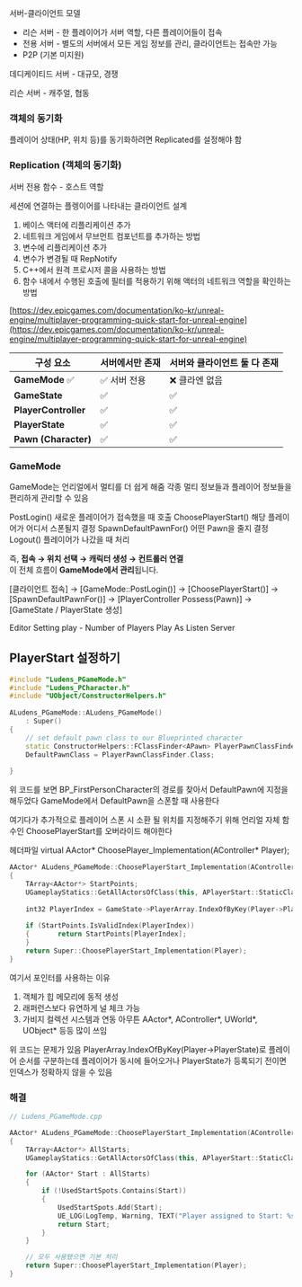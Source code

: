 서버-클라이언트 모델

- 리슨 서버 - 한 플레이어가 서버 역할, 다른 플레이어들이 접속
- 전용 서버 - 별도의 서버에서 모든 게임 정보를 관리, 클라이언트는 접속만 가능
- P2P (기본 미지원)

데디케이티드 서버 - 대규모, 경쟁

리슨 서버 - 캐주얼, 협동

### 객체의 동기화

플레이어 상태(HP, 위치 등)를 동기화하려면 Replicated를 설정해야 함

### Replication (객체의 동기화)

서버 전용 함수 - 호스트 역할

세션에 연결하는 플렝이어를 나타내는 클라이언트 설계

1. 베이스 액터에 리플리케이션 추가
2. 네트워크 게임에서 무브먼트 컴포넌트를 추가하는 방법
3. 변수에 리플리케이션 추가
4. 변수가 변경될 때 RepNotify
5. C++에서 원격 프로시저 콜을 사용하는 방법
6. 함수 내에서 수행된 호출에 필터를 적용하기 위해 액터의 네트워크 역할을 확인하는 방법

[https://dev.epicgames.com/documentation/ko-kr/unreal-engine/multiplayer-programming-quick-start-for-unreal-engine](https://dev.epicgames.com/documentation/ko-kr/unreal-engine/multiplayer-programming-quick-start-for-unreal-engine)

| 구성 요소                | 서버에서만 존재 | 서버와 클라이언트 둘 다 존재 |
| -------------------- | -------- | ---------------- |
| **GameMode** ✅       | ✅ 서버 전용  | ❌ 클라엔 없음         |
| **GameState**        | ✅        | ✅                |
| **PlayerController** | ✅        | ✅                |
| **PlayerState**      | ✅        | ✅                |
| **Pawn (Character)** | ✅        | ✅                |
### GameMode
GameMode는 언리얼에서 멀티를 더 쉽게 해줌
각종 멀티 정보들과 플레이어 정보들을 편리하게 관리할 수 있음

PostLogin() 새로운 플레이어가 접속했을 때 호출
ChoosePlayerStart() 해당 플레이어가 어디서 스폰될지 결정
SpawnDefaultPawnFor() 어떤 Pawn을 줄지 결정
Logout() 플레이어가 나갔을 때 처리

즉, **접속 → 위치 선택 → 캐릭터 생성 → 컨트롤러 연결**  
이 전체 흐름이 **GameMode에서 관리**됩니다.

[클라이언트 접속] →
[GameMode::PostLogin()] →
[ChoosePlayerStart()] →
[SpawnDefaultPawnFor()] →
[PlayerController Possess(Pawn)] →
[GameState / PlayerState 생성]

Editor Setting
play - Number of Players
Play As Listen Server

## PlayerStart 설정하기
```C++
#include "Ludens_PGameMode.h"  
#include "Ludens_PCharacter.h"  
#include "UObject/ConstructorHelpers.h"  
  
ALudens_PGameMode::ALudens_PGameMode()  
    : Super()  
{  
    // set default pawn class to our Blueprinted character  
    static ConstructorHelpers::FClassFinder<APawn> PlayerPawnClassFinder(TEXT("/Game/FirstPerson/Blueprints/BP_FirstPersonCharacter"));  
    DefaultPawnClass = PlayerPawnClassFinder.Class;  
  
}
```
위 코드를 보면 BP_FirstPersonCharacter의 경로를 찾아서 DefaultPawn에 지정을 해두었다
GameMode에서 DefaultPawn을 스폰할 때 사용한다

여기다가 추가적으로 플레이어 스폰 시 소환 될 위치를 지정해주기 위해 언리얼 자체 함수인 ChoosePlayerStart를 오버라이드 해야한다

헤더파일
virtual AActor* ChoosePlayer_Implementation(AController* Player);

```c++
AActor* ALudens_PGameMode::ChoosePlayerStart_Implementation(AController* Player)  
{  
    TArray<AActor*> StartPoints;  
    UGameplayStatics::GetAllActorsOfClass(this, APlayerStart::StaticClass(), StartPoints);  
  
    int32 PlayerIndex = GameState->PlayerArray.IndexOfByKey(Player->PlayerState);  
  
    if (StartPoints.IsValidIndex(PlayerIndex))  
    {       return StartPoints[PlayerIndex];  
    }  
    return Super::ChoosePlayerStart_Implementation(Player);  
}
```

여기서 포인터를 사용하는 이유
1. 객체가 힙 메모리에 동적 생성
2. 래퍼런스보다 유연하게 널 체크 가능
3. 가비지 컬렉션 시스템과 연동
아무튼 AActor*, AController*, UWorld*, UObject* 등등 많이 쓰임

위 코드는 문제가 있음
PlayerArray.IndexOfByKey(Player->PlayerState)로 플레이어 순서를 구분하는데 플레이어가 동시에 들어오거나 PlayerState가 등록되기 전이면 인덱스가 정확하지 않을 수 있음

### 해결
```c++
// Ludens_PGameMode.cpp

AActor* ALudens_PGameMode::ChoosePlayerStart_Implementation(AController* Player)
{
    TArray<AActor*> AllStarts;
    UGameplayStatics::GetAllActorsOfClass(this, APlayerStart::StaticClass(), AllStarts);

    for (AActor* Start : AllStarts)
    {
        if (!UsedStartSpots.Contains(Start))
        {
            UsedStartSpots.Add(Start);
            UE_LOG(LogTemp, Warning, TEXT("Player assigned to Start: %s"), *Start->GetName());
            return Start;
        }
    }

    // 모두 사용됐으면 기본 처리
    return Super::ChoosePlayerStart_Implementation(Player);
}

```